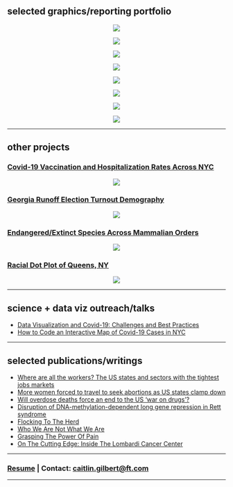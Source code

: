 ## selected graphics/reporting portfolio

<p align="center">
<a href="https://www.ft.com/content/9c5b5025-a995-494c-83a5-65ef04952a1a/">
         <img src="images/scatter_gif.gif?raw=true">
         </a>
</p>

<p align="center">
<a href="https://www.ft.com/content/27cf21ac-dabc-45a5-813f-0223572b908f/">
         <img src="images/donoroverlap_crossover_2.gif?raw=true">
         </a>
</p>

<p align="center">
<a href="https://www.ft.com/content/18ed424a-5689-42e1-bd84-436e37b2a4ea/">
         <img src="images/fentanyl_lollipopchart.png?raw=true">
         </a>
</p>

<p align="center">
<a href="https://www.ft.com/content/9e29ad1c-b0a5-4b7d-b569-f1f8dd0e8e04/">
         <img src="images/covid_hospitalizations_state_geofacet.png?raw=true">
         </a>
</p>

<p align="center">
         <a href="https://www.ft.com/content/33046396-15ec-460f-9724-faf6443c80b8/">
         <img src="images/ebike_supplychain_gif.gif?raw=true">
         </a>
</p>

<p align="center">
         <a href="https://www.ft.com/content/47d56d82-e02c-4a53-9d26-05e5e97300b5/">
         <img src="images/BBB_interactive_gif.gif?raw=true">
         </a>
</p>

<p align="center">
<a href="https://graphics.reuters.com/STORM-IDA/RAINFALL/akvezzlbzpr/">
         <img src="images/ida_cp_rainfall.png?raw=true">
         </a>
</p>
                               
<p align="center">
         <a href="https://graphics.reuters.com/STORM-IDA/LANDFALL/lgvdwwgjwpo/">
         <img src="images/ida_leveed_gulfmap.png?raw=true">
         </a>
</p>


---

## other projects

### [Covid-19 Vaccination and Hospitalization Rates Across NYC](/nyccovidvax.md)
<p align="center">
<img src="images/nyc_covid_vax_zcta_3-3-21_new.png?raw=true"/>
</p>

### [Georgia Runoff Election Turnout Demography](/garunoff.md)
<p align="center">
<img src="images/ga_runoff_dropoff_race_1.2.21.gif?raw=true"/>
</p>

### [Endangered/Extinct Species Across Mammalian Orders](/redlisthierarchy.md)
<p align="center">
<img src="images/redlist_hierarchy_plot.png?raw=true"/>
</p>

### [Racial Dot Plot of Queens, NY](/queensrace.md)
<p align="center">
<img src="images/queens_race_dotplot.png?raw=true"/>
</p>

---

## science + data viz outreach/talks

- [Data Visualization and Covid-19: Challenges and Best Practices](https://rockedu.rockefeller.edu/component/datavizcovid/)
- [How to Code an Interactive Map of Covid-19 Cases in NYC](https://rockedu.rockefeller.edu/component/covid19datavizrshiny/)

---

## selected publications/writings

- [Where are all the workers? The US states and sectors with the tightest jobs markets](https://www.ft.com/content/9c5b5025-a995-494c-83a5-65ef04952a1a)
- [More women forced to travel to seek abortions as US states clamp down](https://www.ft.com/content/3a00b5a9-24c6-4122-bcf5-f950881baf82)
- [Will overdose deaths force an end to the US ‘war on drugs’?](https://www.ft.com/content/18ed424a-5689-42e1-bd84-436e37b2a4ea)
- [Disruption of DNA-methylation-dependent long gene repression in Rett syndrome](https://www.nature.com/articles/nature14319)
- [Flocking To The Herd](https://thehoya.com/gilbert-flocking-to-the-herd/)
- [Who We Are Not What We Are](https://thehoya.com/gilbert-who-we-are-not-what-we-are/)
- [Grasping The Power Of Pain](https://thehoya.com/gilbert-grasping-the-power-of-pain/)
- [On The Cutting Edge: Inside The Lombardi Cancer Center](https://thehoya.com/on-the-cutting-edge-inside-the-lombardi-cancer-center/)

---

### [Resume](/files/caitlingilbert_resume.pdf) | Contact: caitlin.gilbert@ft.com



---
<p style="font-size:11px">

